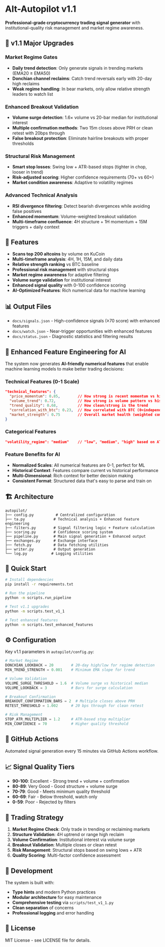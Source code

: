 # Alt-Autopilot v1.1

**Professional-grade cryptocurrency trading signal generator** with institutional-quality risk management and market regime awareness.

## 🚀 v1.1 Major Upgrades

### **Market Regime Gates**
- **Daily trend detection**: Only generate signals in trending markets (EMA20 ≥ EMA50)
- **Donchian channel reclaims**: Catch trend reversals early with 20-day high reclaims
- **Weak regime handling**: In bear markets, only allow relative strength leaders to watch list

### **Enhanced Breakout Validation**
- **Volume surge detection**: 1.6× volume vs 20-bar median for institutional interest
- **Multiple confirmation methods**: Two 15m closes above PRH or clean retest with 20bps through
- **False breakout protection**: Eliminate hairline breakouts with proper thresholds

### **Structural Risk Management**
- **Smart stop losses**: Swing low + ATR-based stops (tighter in chop, looser in trend)
- **Risk-adjusted scoring**: Higher confidence requirements (70+ vs 60+)
- **Market condition awareness**: Adaptive to volatility regimes

### **Advanced Technical Analysis**
- **RSI divergence filtering**: Detect bearish divergences while avoiding false positives
- **Enhanced momentum**: Volume-weighted breakout validation
- **Multi-timeframe confluence**: 4H structure + 1H momentum + 15M triggers + daily context

## 🎯 Features

- **Scans top 200 altcoins** by volume on KuCoin
- **Multi-timeframe analysis**: 4H, 1H, 15M, and daily data
- **Relative strength ranking** vs BTC baseline
- **Professional risk management** with structural stops
- **Market regime awareness** for adaptive filtering
- **Volume surge validation** for institutional interest
- **Enhanced signal quality** with 0-100 confidence scoring
- **AI-Optimized Features**: Rich numerical data for machine learning

## 📊 Output Files

- `docs/signals.json` - High-confidence signals (≥70 score) with enhanced features
- `docs/watch.json` - Near-trigger opportunities with enhanced features
- `docs/status.json` - Diagnostic statistics and filtering results

## 🧠 Enhanced Feature Engineering for AI

The system now generates **AI-friendly numerical features** that enable machine learning models to make better trading decisions:

### **Technical Features (0-1 Scale)**
```json
"technical_features": {
  "price_momentum": 0.85,        // How strong is recent momentum vs history
  "volume_trend": 0.72,          // How strong is volume pattern vs history  
  "trend_quality": 0.68,         // How clean/strong is the trend
  "correlation_with_btc": 0.23,  // How correlated with BTC (0=independent, 1=perfect)
  "market_strength": 0.75        // Overall market health (weighted combination)
}
```

### **Categorical Features**
```json
"volatility_regime": "medium"    // "low", "medium", "high" based on ATR
```

### **Feature Benefits for AI**
- **Normalized Scales**: All numerical features are 0-1, perfect for ML
- **Historical Context**: Features compare current vs historical performance
- **Multi-Dimensional**: Rich context for better decision making
- **Consistent Format**: Structured data that's easy to parse and train on

## 🏗️ Architecture

```
autopilot/
├── config.py          # Centralized configuration
├── ta.py             # Technical analysis + Enhanced feature engineering
├── filters.py        # Signal filtering logic + Feature calculation
├── scoring.py        # Confidence scoring system
├── pipeline.py       # Main signal generation + Enhanced output
├── exchanges.py      # Exchange interface
├── fetch.py          # Data fetching utilities
├── writer.py         # Output generation
└── log.py           # Logging utilities
```

## 🚀 Quick Start

```bash
# Install dependencies
pip install -r requirements.txt

# Run the pipeline
python -m scripts.run_pipeline

# Test v1.1 upgrades
python -m scripts.test_v1_1

# Test enhanced features
python -m scripts.test_enhanced_features
```

## ⚙️ Configuration

Key v1.1 parameters in `autopilot/config.py`:

```python
# Market Regime
DONCHIAN_LOOKBACK = 20        # 20-day high/low for regime detection
MIN_TREND_STRENGTH = 0.001    # Minimum EMA slope for trend

# Volume Validation
VOLUME_SURGE_THRESHOLD = 1.6  # Volume surge vs historical median
VOLUME_LOOKBACK = 3           # Bars for surge calculation

# Breakout Confirmation
BREAKOUT_CONFIRMATION_BARS = 2  # Multiple closes above PRH
RETEST_THRESHOLD = 1.002      # 20 bps through for clean retest

# Risk Management
STOP_ATR_MULTIPLIER = 1.2     # ATR-based stop multiplier
MIN_CONFIDENCE = 70           # Higher quality threshold
```

## 🔄 GitHub Actions

Automated signal generation every 15 minutes via GitHub Actions workflow.

## 📈 Signal Quality Tiers

- **90-100**: Excellent - Strong trend + volume + confirmation
- **80-89**: Very Good - Good structure + volume surge
- **70-79**: Good - Meets minimum quality threshold
- **60-69**: Fair - Below threshold, watch only
- **0-59**: Poor - Rejected by filters

## 🎯 Trading Strategy

1. **Market Regime Check**: Only trade in trending or reclaiming markets
2. **Structure Validation**: 4H uptrend or range high reclaim
3. **Volume Confirmation**: Institutional interest via volume surge
4. **Breakout Validation**: Multiple closes or clean retest
5. **Risk Management**: Structural stops based on swing lows + ATR
6. **Quality Scoring**: Multi-factor confidence assessment

## 🔧 Development

The system is built with:
- **Type hints** and modern Python practices
- **Modular architecture** for easy maintenance
- **Comprehensive testing** via `scripts/test_v1_1.py`
- **Clean separation** of concerns
- **Professional logging** and error handling

## 📝 License

MIT License - see LICENSE file for details.